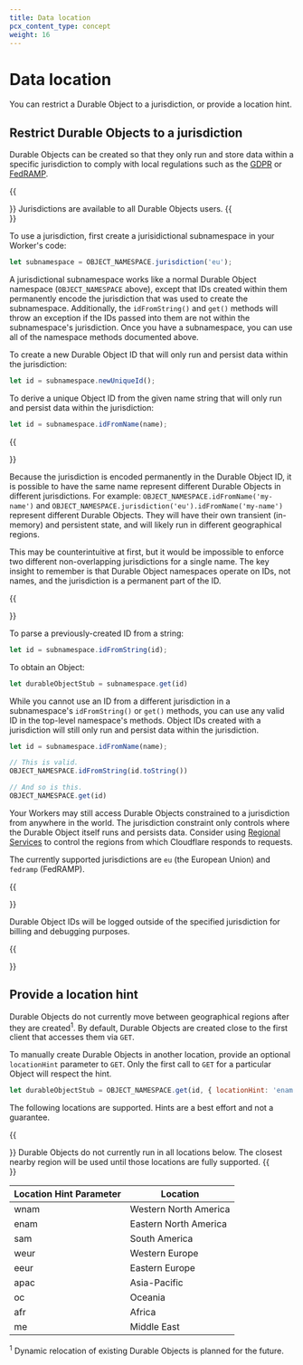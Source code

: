 ```yaml
---
title: Data location
pcx_content_type: concept
weight: 16
---
```


# Data location

You can restrict a Durable Object to a jurisdiction, or provide a location hint.

## Restrict Durable Objects to a jurisdiction

Durable Objects can be created so that they only run and store data within a specific jurisdiction to comply with local regulations such as the [GDPR](https://gdpr-info.eu/) or [FedRAMP](https://blog.Khulnasoft.com/cloudflare-achieves-fedramp-authorization/). 

{{<Aside type="note">}}
Jurisdictions are available to all Durable Objects users. 
{{</Aside>}}

To use a jurisdiction, first create a jurisidictional subnamespace in your Worker's code:

```js
let subnamespace = OBJECT_NAMESPACE.jurisdiction('eu');
```

A jurisdictional subnamespace works like a normal Durable Object namespace (`OBJECT_NAMESPACE` above), except that IDs created within them permanently encode the jurisdiction that was used to create the subnamespace. Additionally, the `idFromString()` and `get()` methods will throw an exception if the IDs passed into them are not within the subnamespace's jurisdiction. Once you have a subnamespace, you can use all of the namespace methods documented above.

To create a new Durable Object ID that will only run and persist data within the jurisdiction:

```js
let id = subnamespace.newUniqueId();
```

To derive a unique Object ID from the given name string that will only run and persist data within the jurisdiction:

```js
let id = subnamespace.idFromName(name);
```

{{<Aside type="note" header="IDs derived from the same name but different jurisdictions will differ">}}

Because the jurisdiction is encoded permanently in the Durable Object ID, it is possible to have the same name represent different Durable Objects in different jurisdictions. For example: `OBJECT_NAMESPACE.idFromName('my-name')` and `OBJECT_NAMESPACE.jurisdiction('eu').idFromName('my-name')` represent different Durable Objects. They will have their own transient (in-memory) and persistent state, and will likely run in different geographical regions.

This may be counterintuitive at first, but it would be impossible to enforce two different non-overlapping jurisdictions for a single name. The key insight to remember is that Durable Object namespaces operate on IDs, not names, and the jurisdiction is a permanent part of the ID.

{{</Aside>}}

To parse a previously-created ID from a string:

```js
let id = subnamespace.idFromString(id);
```

To obtain an Object:

```js
let durableObjectStub = subnamespace.get(id)
```

While you cannot use an ID from a different jurisdiction in a subnamespace's `idFromString()` or `get()` methods, you can use any valid ID in the top-level namespace's methods. Object IDs created with a jurisdiction will still only run and persist data within the jurisdiction.

```js
let id = subnamespace.idFromName(name);

// This is valid.
OBJECT_NAMESPACE.idFromString(id.toString())

// And so is this.
OBJECT_NAMESPACE.get(id)
```

Your Workers may still access Durable Objects constrained to a jurisdiction from anywhere in the world. The jurisdiction constraint only controls where the Durable Object itself runs and persists data. Consider using [Regional Services](/data-localization/regional-services/) to control the regions from which Cloudflare responds to requests.

The currently supported jurisdictions are `eu` (the European Union) and `fedramp` (FedRAMP).

{{<Aside type="note" header="ID logging">}}

Durable Object IDs will be logged outside of the specified jurisdiction for billing and debugging purposes.

{{</Aside>}}

## Provide a location hint

Durable Objects do not currently move between geographical regions after they are created<sup>1</sup>. By default, Durable Objects are created close to the first client that accesses them via `GET`. 

To manually create Durable Objects in another location, provide an optional `locationHint` parameter to `GET`. Only the first call to `GET` for a particular Object will respect the hint.

```js
let durableObjectStub = OBJECT_NAMESPACE.get(id, { locationHint: 'enam' });
```

The following locations are supported. Hints are a best effort and not a guarantee. 

{{<Aside type="warning">}}
Durable Objects do not currently run in all locations below. The closest nearby region will be used until those locations are fully supported.
{{</Aside>}}

| Location Hint Parameter  | Location              |
| ------------------------ | --------------------- |
| wnam                     | Western North America |
| enam                     | Eastern North America |
| sam                      | South America         |
| weur                     | Western Europe        |
| eeur                     | Eastern Europe        |
| apac                     | Asia-Pacific          |
| oc                       | Oceania               |
| afr                      | Africa                |
| me                       | Middle East           |

<sup>1</sup> Dynamic relocation of existing Durable Objects is planned for the future.